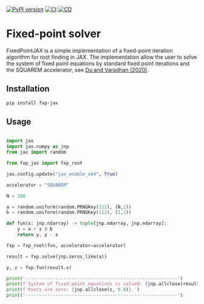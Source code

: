 [![PyPI version](https://img.shields.io/pypi/v/fxp-jax.svg)](https://pypi.org/project/fxp-jax/)
[![CI](https://github.com/esbenscriver/fxp-jax/actions/workflows/ci.yml/badge.svg)](https://github.com/esbenscriver/fxp-jax/actions/workflows/ci.yml)
[![CD](https://github.com/esbenscriver/fxp-jax/actions/workflows/cd.yml/badge.svg)](https://github.com/esbenscriver/fxp-jax/actions/workflows/cd.yml)
# Fixed-point solver
FixedPointJAX is a simple implementation of a fixed-point iteration algorithm for root finding in JAX. The implementation allow the user to solve the system of fixed point equations by standard fixed point iterations and the SQUAREM accelerator, see [Du and Varadhan (2020)](https://doi.org/10.18637/jss.v092.i07).

## Installation

```bash
pip install fxp-jax
```

## Usage

```python

import jax
import jax.numpy as jnp
from jax import random

from fxp_jax import fxp_root

jax.config.update("jax_enable_x64", True)

accelerator = "SQUAREM"

N = 100

a = random.uniform(random.PRNGKey(111), (N,1))
b = random.uniform(random.PRNGKey(112), (1,1))

def fun(x: jnp.ndarray) -> tuple[jnp.ndarray, jnp.ndarray]:
    y = a + x @ b
    return y, y - x

fxp = fxp_root(fun, accelerator=accelerator)

result = fxp.solve(jnp.zeros_like(a))

y, z = fxp.fun(result.x)

print('--------------------------------------------------------')
print(f'System of fixed-point equations is solved: {jnp.allclose(result.x, y)}.')
print(f'Roots are zero: {jnp.allclose(z, 0.0)}.')
print('--------------------------------------------------------')
```

